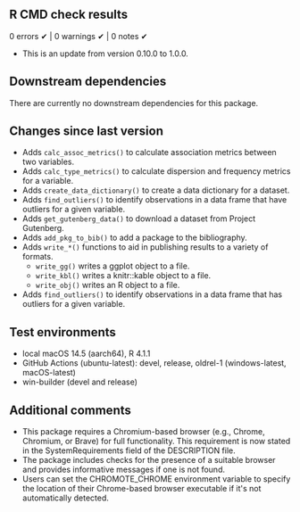 ## R CMD check results

0 errors ✔ | 0 warnings ✔ | 0 notes ✔

- This is an update from version 0.10.0 to 1.0.0.

## Downstream dependencies

There are currently no downstream dependencies for this package.

## Changes since last version

- Adds `calc_assoc_metrics()` to calculate association metrics between two variables.
- Adds `calc_type_metrics()` to calculate dispersion and frequency metrics for a variable.
- Adds `create_data_dictionary()` to create a data dictionary for a dataset.
- Adds `find_outliers()` to identify observations in a data frame that have outliers for a given variable.
- Adds `get_gutenberg_data()` to download a dataset from Project Gutenberg.
- Adds `add_pkg_to_bib()` to add a package to the bibliography.
- Adds `write_*()` functions to aid in publishing results to a variety of formats.
  - `write_gg()` writes a ggplot object to a file.
  - `write_kbl()` writes a knitr::kable object to a file.
  - `write_obj()` writes an R object to a file.
- Adds `find_outliers()` to identify observations in a data frame that has outliers for a given variable.

## Test environments

- local macOS 14.5 (aarch64), R 4.1.1
- GitHub Actions (ubuntu-latest): devel, release, oldrel-1 (windows-latest, macOS-latest)
- win-builder (devel and release)

## Additional comments

- This package requires a Chromium-based browser (e.g., Chrome, Chromium, or Brave) for full functionality. This requirement is now stated in the SystemRequirements field of the DESCRIPTION file.
- The package includes checks for the presence of a suitable browser and provides informative messages if one is not found.
- Users can set the CHROMOTE_CHROME environment variable to specify the location of their Chrome-based browser executable if it's not automatically detected.
